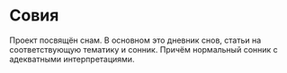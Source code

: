 # Совия

Проект посвящён снам. В основном это дневник снов, статьи на соответствующую
тематику и сонник. Причём нормальный сонник с адекватными интерпретациями.

